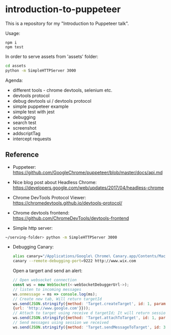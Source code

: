 # introduction-to-puppeteer

This is a repository for my "Introduction to Puppeteer talk".

Usage:

```shell
npm i
npm test
```

In order to serve assets from 'assets' folder:

```bash
cd assets
python -m SimpleHTTPServer 3000
```

Agenda:

- different tools - chrome devtools, selenium etc.
- devtools protocol
- debug devtools ui / devtools protocol
- simple puppeteer example
- simple test with jest
- debugging
- search test
- screenshot
- addscriptTag
- intercept requests


## Reference
- Puppeteer: https://github.com/GoogleChrome/puppeteer/blob/master/docs/api.md
- Nice blog post about Headless Chrome: https://developers.google.com/web/updates/2017/04/headless-chrome

- Chrome DevTools Protocol Viewer: https://chromedevtools.github.io/devtools-protocol/

- Chrome devtools frontend: https://github.com/ChromeDevTools/devtools-frontend

- Simple http server:

```bash
~/serving-folder> python -m SimpleHTTPServer 3000
```

- Debugging Canary:

    ```bash
    alias canary="/Applications/Google\ Chrome\ Canary.app/Contents/MacOS/Google\ Chrome\ Canary"
    canary --remote-debugging-port=9222 http://www.wix.com
    ```

    Open a targert and send an alert:

    ```js
    // Open websocket connection
    const ws = new WebSocket(<-webSocketDebuggerUrl->);
    // listen to incoming messages
    ws.onmessage = ms => console.log(ms);
    // Create new tab, Will return targetId
    ws.send(JSON.stringify({method: 'Target.createTarget', id: 1, params:
    {url: 'http://www.google.com'}}));
    // Attach to target using receive d targetId; It will return sessionId
    ws.send(JSON.stringify({method: 'Target.attachToTarget', id: 1, params: {targetId}}));
    // Send messages using session we received
    ws.send(JSON.stringify({method: 'Target.sendMessageToTarget', id: 3, params: {sessionId, message:'{"id":1,"method":"Runtime.callFunctionOn","params":{"executionContextId":2, "functionDeclaration": "() => alert(\'Hi from the other side\')"}}'}}))
    ```

